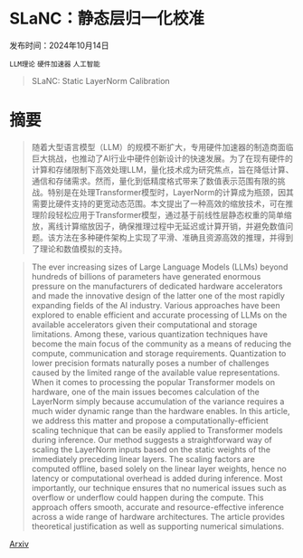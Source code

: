# SLaNC：静态层归一化校准

发布时间：2024年10月14日

`LLM理论` `硬件加速器` `人工智能`

> SLaNC: Static LayerNorm Calibration

# 摘要

> 随着大型语言模型（LLM）的规模不断扩大，专用硬件加速器的制造商面临巨大挑战，也推动了AI行业中硬件创新设计的快速发展。为了在现有硬件的计算和存储限制下高效处理LLM，量化技术成为研究焦点，旨在降低计算、通信和存储需求。然而，量化到低精度格式带来了数值表示范围有限的挑战。特别是在处理Transformer模型时，LayerNorm的计算成为瓶颈，因其需要比硬件支持的更宽动态范围。本文提出了一种高效的缩放技术，可在推理阶段轻松应用于Transformer模型，通过基于前线性层静态权重的简单缩放，离线计算缩放因子，确保推理过程中无延迟或计算开销，并避免数值问题。该方法在多种硬件架构上实现了平滑、准确且资源高效的推理，并得到了理论和数值模拟的支持。

> The ever increasing sizes of Large Language Models (LLMs) beyond hundreds of billions of parameters have generated enormous pressure on the manufacturers of dedicated hardware accelerators and made the innovative design of the latter one of the most rapidly expanding fields of the AI industry. Various approaches have been explored to enable efficient and accurate processing of LLMs on the available accelerators given their computational and storage limitations. Among these, various quantization techniques have become the main focus of the community as a means of reducing the compute, communication and storage requirements. Quantization to lower precision formats naturally poses a number of challenges caused by the limited range of the available value representations. When it comes to processing the popular Transformer models on hardware, one of the main issues becomes calculation of the LayerNorm simply because accumulation of the variance requires a much wider dynamic range than the hardware enables. In this article, we address this matter and propose a computationally-efficient scaling technique that can be easily applied to Transformer models during inference. Our method suggests a straightforward way of scaling the LayerNorm inputs based on the static weights of the immediately preceding linear layers. The scaling factors are computed offline, based solely on the linear layer weights, hence no latency or computational overhead is added during inference. Most importantly, our technique ensures that no numerical issues such as overflow or underflow could happen during the compute. This approach offers smooth, accurate and resource-effective inference across a wide range of hardware architectures. The article provides theoretical justification as well as supporting numerical simulations.

[Arxiv](https://arxiv.org/abs/2410.10553)